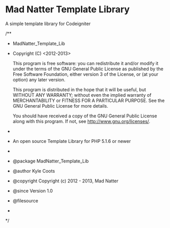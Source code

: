 Mad Natter Template Library
===============

A simple template library for Codeigniter

/**
 * MadNatter_Template_Lib
 *
    Copyright (C) <2012-2013>  <Kyle Coots>

    This program is free software: you can redistribute it and/or modify
    it under the terms of the GNU General Public License as published by
    the Free Software Foundation, either version 3 of the License, or
    (at your option) any later version.

    This program is distributed in the hope that it will be useful,
    but WITHOUT ANY WARRANTY; without even the implied warranty of
    MERCHANTABILITY or FITNESS FOR A PARTICULAR PURPOSE.  See the
    GNU General Public License for more details.

    You should have received a copy of the GNU General Public License
    along with this program.  If not, see <http://www.gnu.org/licenses/>.
 * 
 * An open source Template Library for PHP 5.1.6 or newer
 *
 * @package  	MadNatter_Template_Lib
 * @author		Kyle Coots
 * @copyright	Copyright (c) 2012 - 2013, Mad Natter
 * @since		Version 1.0
 * @filesource
 *
 */
